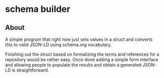 # schema builder

## About
A simple program that right now just sets values in a struct and 
converts this to valid JSON-LD using schema.org vocabulary.  

Finishing out the struct based on formalizing the terms and 
references for a repository would be rather easy.  Once done 
adding a simple form interface and allowing people to populate the results 
and obtain a generated JSON-LD is straightforward. 